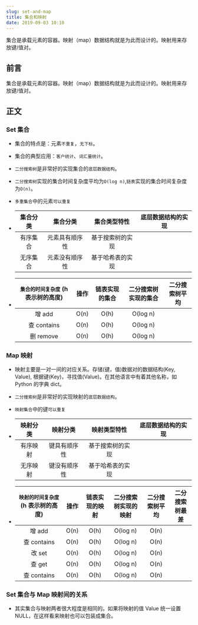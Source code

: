 ```yaml
---
slug: set-and-map
title: 集合和映射
date: 2019-09-03 10:10
---
```


集合是承载元素的容器。映射（map）数据结构就是为此而设计的。映射用来存放键/值对。

<!--truncate-->

## 前言

集合是承载元素的容器。映射（map）数据结构就是为此而设计的。映射用来存放键/值对。

## 正文

### Set 集合

- 集合的特点是：元素`不重复`，`无下标`。
- 集合的典型应用：`客户统计`、`词汇量统计`。
- `二分搜索树`是非常好的实现集合的`底层数据结构`。
- `二分搜索树`实现的集合时间复杂度平均为`O(log n)`,`链表`实现的集合时间复杂度为`O(n)`。
- `多重集合`中的元素`可以重复`
- | 集合分类 |    集合分类    |   集合类型特性   | 底层数据结构的实现 |
  | :------: | :------------: | :--------------: | ------------------ |
  | 有序集合 | 元素具有顺序性 | 基于搜索树的实现 |
  | 无序集合 | 元素没有顺序性 | 基于哈希表的实现 |

- | **`集合的时间复杂度`** (h 表示树的高度) | 操作 | 链表实现的集合 | 二分搜索树实现的集合 | 二分搜索树平均 |
  | :-------------------------------------: | :--: | :------------: | :------------------: | -------------- |
  |                 增 add                  | O(n) |      O(h)      |       O(log n)       |
  |               查 contains               | O(n) |      O(h)      |       O(log n)       |
  |                删 remove                | O(n) |      O(h)      |       O(log n)       |

### Map 映射

- 映射主要是一对一间的对应关系。存储(键，值)数据对的数据结构(Key, Value), 根据键(Key)，寻找值(Value)。在其他语言中有着其他名称，如 Python 的字典 dict。
- `二分搜索树`是非常好的实现映射的`底层数据结构`。
- `映射集合`中的键`可以重复`
- | 映射分类 |   映射分类   |   映射类型特性   | 底层数据结构的实现 |
  | :------: | :----------: | :--------------: | ------------------ |
  | 有序映射 | 键具有顺序性 | 基于搜索树的实现 |
  | 无序映射 | 键没有顺序性 | 基于哈希表的实现 |

- | **`映射的时间复杂度`** (h 表示树的高度) | 操作 | 链表实现的映射 | 二分搜索树实现的映射 | 二分搜索树平均 | 二分搜索树最差 |
  | :-------------------------------------: | :--: | :------------: | :------------------: | :------------: | -------------- |
  |                 增 add                  | O(n) |      O(h)      |       O(log n)       |      O(n)      |
  |               查 contains               | O(n) |      O(h)      |       O(log n)       |      O(n)      |
  |                 改 set                  | O(n) |      O(h)      |       O(log n)       |      O(n)      |
  |                 查 get                  | O(n) |      O(h)      |       O(log n)       |      O(n)      |
  |               查 contains               | O(n) |      O(h)      |       O(log n)       |      O(n)      |

### Set 集合与 Map 映射间的关系

- 其实集合与映射两者很大程度是相同的。如果将映射的值 Value 统一设置 NULL，在这样看来映射也可以包装成集合。
